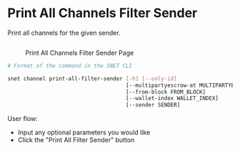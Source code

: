 # Print All Channels Filter Sender

Print all channels for the given sender.

<figure><img src="../../../../.gitbook/assets/Screenshot 2024-08-17 at 6.34.32 PM.png" alt=""><figcaption><p>Print All Channels Filter Sender Page</p></figcaption></figure>

```bash
# Format of the command in the SNET CLI

snet channel print-all-filter-sender [-h] [--only-id]
                                     [--multipartyescrow-at MULTIPARTYESCROW_AT]
                                     [--from-block FROM_BLOCK]
                                     [--wallet-index WALLET_INDEX]
                                     [--sender SENDER]
```

User flow:

* Input any optional parameters you would like
* Click the "Print All Filter Sender" button
